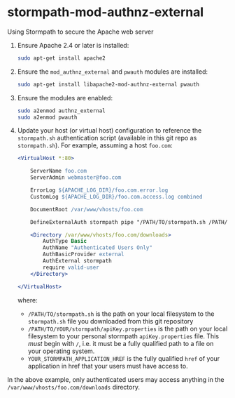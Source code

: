 # stormpath-mod-authnz-external
Using Stormpath to secure the Apache web server

1. Ensure Apache 2.4 or later is installed:

    ```bash
    sudo apt-get install apache2
    ```
2.  Ensure the `mod_authnz_external` and `pwauth` modules are installed:

    ```bash
    sudo apt-get install libapache2-mod-authnz-external pwauth
    ```

3.  Ensure the modules are enabled:

    ```bash
    sudo a2enmod authnz_external
    sudo a2enmod pwauth
    ```

4.  Update your host (or virtual host) configuration to reference the `stormpath.sh` authentication script (available in this git repo as `stormpath.sh`).  For example, assuming a host `foo.com`:

    ```apache
    <VirtualHost *:80>
    
        ServerName foo.com
        ServerAdmin webmaster@foo.com
    
        ErrorLog ${APACHE_LOG_DIR}/foo.com.error.log
        CustomLog ${APACHE_LOG_DIR}/foo.com.access.log combined
    
        DocumentRoot /var/www/vhosts/foo.com
    
        DefineExternalAuth stormpath pipe "/PATH/TO/stormpath.sh /PATH/TO/YOUR/stormpath/apiKey.properties YOUR_STORMPATH_APPLICATION_HREF"
    
        <Directory /var/www/vhosts/foo.com/downloads>
            AuthType Basic
            AuthName "Authenticated Users Only"
            AuthBasicProvider external
            AuthExternal stormpath
            require valid-user
        </Directory>
    
    </VirtualHost>
    ```

    where:
    
    * `/PATH/TO/stormpath.sh` is the path on your local filesystem to the `stormpath.sh` file you downloaded from this git repository
    * `/PATH/TO/YOUR/stormpath/apiKey.properties` is the path on your local filesystem to your personal stormpath `apiKey.properties` file.  This *must* begin with `/`, i.e. it must be a fully qualified path to a file on your operating system.
    * `YOUR_STORMPATH_APPLICATION_HREF` is the fully qualified `href` of your application in href that your users must have access to.

In the above example, only authenticated users may access anything in the `/var/www/vhosts/foo.com/downloads` directory.
